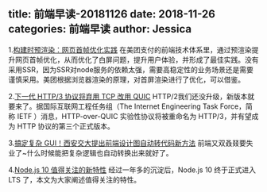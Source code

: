title: 前端早读-20181126
date: 2018-11-26
categories: 前端早读
author: Jessica
---

1.[构建时预渲染：网页首帧优化实践](https://tech.meituan.com/first_contentful_paint_practice.html)
在美团支付的前端技术体系里，通过预渲染提升网页首帧优化，从而优化了白屏问题，提升用户体验，并形成了最佳实践。没有采用SSR，因为SSR对node服务的依赖太强，需要高稳定性的业务场景还是需要谨慎采用。美团根据浏览器渲染的原理，对首屏渲染进行了优化，可以借鉴。

2.[下一代 HTTP/3 协议将弃用 TCP 改用 QUIC](https://www.oschina.net/news/101882/http-over-quic-rename-http3)
HTTP/2我们还没升级，新版本就要来了。据国际互联网工程任务组（The Internet Engineering Task Force，简称 IETF ）消息，HTTP-over-QUIC 实验性协议将被重命名为 HTTP/3，并有望成为 HTTP 协议的第三个正式版本。

3.[搞定复杂 GUI！西安交大提出前端设计图自动转代码新方法](https://mp.weixin.qq.com/s?__biz=MzUxMzcxMzE5Ng==&mid=2247489854&idx=1&sn=4828d5d36c3becdf8b1f46490b5ce708)
前端又双叒叕要失业了~什么时候能把复杂逻辑也自动转换出来就好了。

4.[Node.js 10 值得关注的新特性](https://www.yuque.com/egg/nodejs/op1ns5)
经过一年多的沉淀后，Node.js 10 终于正式进入 LTS 了，本文为大家阐述值得关注的特性。

